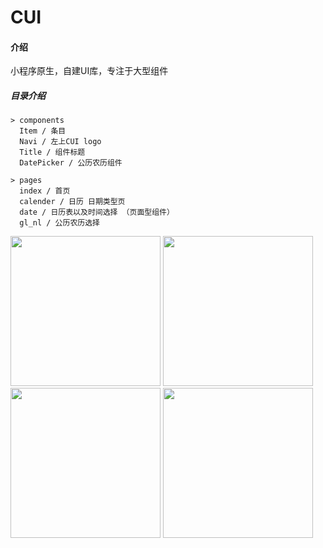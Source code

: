 # CUI

#### 介绍
小程序原生，自建UI库，专注于大型组件

##### 目录介绍

```
> components
  Item / 条目
  Navi / 左上CUI logo
  Title / 组件标题
  DatePicker / 公历农历组件
  
> pages
  index / 首页
  calender / 日历 日期类型页
  date / 日历表以及时间选择 （页面型组件）
  gl_nl / 公历农历选择
```

<img src="https://github.com/dwyane169/CUI/blob/master/GIF/calender.gif"   width="240">
<img src="https://github.com/dwyane169/CUI/blob/master/GIF/picker.gif"   width="240">
<img src="https://github.com/dwyane169/CUI/blob/master/GIF/c2.gif"   width="240">
<img src="https://github.com/dwyane169/CUI/blob/master/GIF/loading.gif"   width="240">

